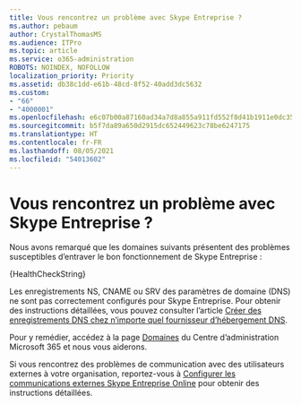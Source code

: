 ```yaml
---
title: Vous rencontrez un problème avec Skype Entreprise ?
ms.author: pebaum
author: CrystalThomasMS
ms.audience: ITPro
ms.topic: article
ms.service: o365-administration
ROBOTS: NOINDEX, NOFOLLOW
localization_priority: Priority
ms.assetid: db38c1dd-e61b-48cd-8f52-40add3dc5632
ms.custom:
- "66"
- "4000001"
ms.openlocfilehash: e6c07b00a87160ad34a7d8a855a911fd552f8d41b1911e0dc35109306d105977
ms.sourcegitcommit: b5f7da89a650d2915dc652449623c78be6247175
ms.translationtype: HT
ms.contentlocale: fr-FR
ms.lasthandoff: 08/05/2021
ms.locfileid: "54013602"
---
```

# <a name="issue-with-skype-for-business"></a>Vous rencontrez un problème avec Skype Entreprise ?

Nous avons remarqué que les domaines suivants présentent des problèmes susceptibles d’entraver le bon fonctionnement de Skype Entreprise :
  
{HealthCheckString}
  
Les enregistrements NS, CNAME ou SRV des paramètres de domaine (DNS) ne sont pas correctement configurés pour Skype Entreprise. Pour obtenir des instructions détaillées, vous pouvez consulter l’article [Créer des enregistrements DNS chez n’importe quel fournisseur d’hébergement DNS](https://docs.microsoft.com/microsoft-365/admin/get-help-with-domains/create-dns-records-at-any-dns-hosting-provider).
  
Pour y remédier, accédez à la page [Domaines](https://admin.microsoft.com/adminportal/home#/Domains) du Centre d’administration Microsoft 365 et nous vous aiderons.
  
Si vous rencontrez des problèmes de communication avec des utilisateurs externes à votre organisation, reportez-vous à [Configurer les communications externes Skype Entreprise Online](https://support.microsoft.com/help/10041/set-up-skype-for-business-online-external-communications.aspx) pour obtenir des instructions détaillées.

  